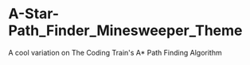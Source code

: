 # A-Star-Path_Finder_Minesweeper_Theme
A cool variation on The Coding Train's A* Path Finding Algorithm
